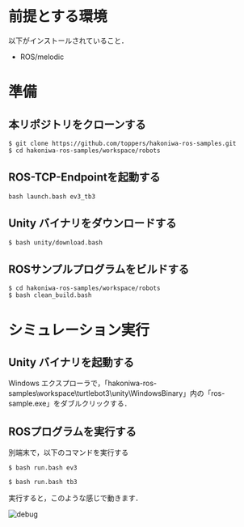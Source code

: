 # 前提とする環境

以下がインストールされていること．

- ROS/melodic

# 準備

## 本リポジトリをクローンする

```
$ git clone https://github.com/toppers/hakoniwa-ros-samples.git
$ cd hakoniwa-ros-samples/workspace/robots
```

## ROS-TCP-Endpointを起動する

```
bash launch.bash ev3_tb3
```

## Unity バイナリをダウンロードする

```
$ bash unity/download.bash
```

## ROSサンプルプログラムをビルドする
```
$ cd hakoniwa-ros-samples/workspace/robots
$ bash clean_build.bash
```

# シミュレーション実行

## Unity バイナリを起動する
Windows エクスプローラで，「hakoniwa-ros-samples\workspace\turtlebot3\unity\WindowsBinary」内の「ros-sample.exe」をダブルクリックする． 

## ROSプログラムを実行する
別端末で，以下のコマンドを実行する

```
$ bash run.bash ev3
```

```
$ bash run.bash tb3
```

実行すると，このような感じで動きます．


![debug](https://user-images.githubusercontent.com/164193/125229001-cdffb000-e310-11eb-8a01-6221ed7b2620.gif)
